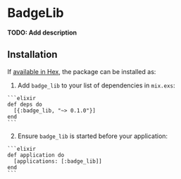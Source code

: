 # BadgeLib

**TODO: Add description**

## Installation

If [available in Hex](https://hex.pm/docs/publish), the package can be installed as:

  1. Add `badge_lib` to your list of dependencies in `mix.exs`:

    ```elixir
    def deps do
      [{:badge_lib, "~> 0.1.0"}]
    end
    ```

  2. Ensure `badge_lib` is started before your application:

    ```elixir
    def application do
      [applications: [:badge_lib]]
    end
    ```

